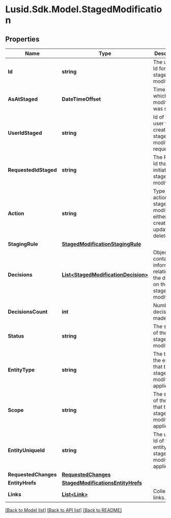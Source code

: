 # Lusid.Sdk.Model.StagedModification

## Properties

Name | Type | Description | Notes
------------ | ------------- | ------------- | -------------
**Id** | **string** | The unique Id for the staged modification | [optional] 
**AsAtStaged** | **DateTimeOffset** | Time at which the modification was staged. | [optional] 
**UserIdStaged** | **string** | Id of the user who created the stage modification request. | [optional] 
**RequestedIdStaged** | **string** | The Request Id that initiated this staged modification. | [optional] 
**Action** | **string** | Type of action of the staged modification, either create, update or delete. | [optional] 
**StagingRule** | [**StagedModificationStagingRule**](StagedModificationStagingRule.md) |  | [optional] 
**Decisions** | [**List&lt;StagedModificationDecision&gt;**](StagedModificationDecision.md) | Object containing information relating to the decision on the staged modification. | [optional] 
**DecisionsCount** | **int** | Number of decisions made. | [optional] 
**Status** | **string** | The status of the staged modification. | [optional] 
**EntityType** | **string** | The type of the entity that the staged modification applies to. | [optional] 
**Scope** | **string** | The scope of the entity that this staged modification applies to. | [optional] 
**EntityUniqueId** | **string** | The unique Id of the entity the staged modification applies to. | [optional] 
**RequestedChanges** | [**RequestedChanges**](RequestedChanges.md) |  | [optional] 
**EntityHrefs** | [**StagedModificationsEntityHrefs**](StagedModificationsEntityHrefs.md) |  | [optional] 
**Links** | [**List&lt;Link&gt;**](Link.md) | Collection of links. | [optional] 

[[Back to Model list]](../README.md#documentation-for-models) [[Back to API list]](../README.md#documentation-for-api-endpoints) [[Back to README]](../README.md)


